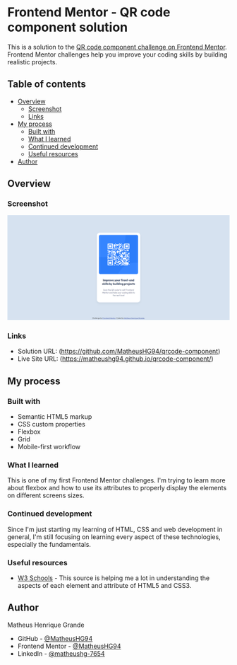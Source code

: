 # Frontend Mentor - QR code component solution

This is a solution to the [QR code component challenge on Frontend Mentor](https://www.frontendmentor.io/challenges/qr-code-component-iux_sIO_H). Frontend Mentor challenges help you improve your coding skills by building realistic projects. 

## Table of contents

- [Overview](#overview)
  - [Screenshot](#screenshot)
  - [Links](#links)
- [My process](#my-process)
  - [Built with](#built-with)
  - [What I learned](#what-i-learned)
  - [Continued development](#continued-development)
  - [Useful resources](#useful-resources)
- [Author](#author)

## Overview

### Screenshot

![All screens version](./solution-scrshot/QRCodeComponent-solution.jpg)

### Links

- Solution URL: (https://github.com/MatheusHG94/qrcode-component)
- Live Site URL: (https://matheushg94.github.io/qrcode-component/)

## My process

### Built with

- Semantic HTML5 markup
- CSS custom properties
- Flexbox
- Grid
- Mobile-first workflow

### What I learned

This is one of my first Frontend Mentor challenges. I'm trying to learn more about flexbox and how to use its attributes to properly display the elements on different screens sizes.

### Continued development

Since I'm just starting my learning of HTML, CSS and web development in general, I'm still focusing on learning every aspect of these technologies, especially the fundamentals.

### Useful resources

- [W3 Schools](https://www.w3schools.com/) - This source is helping me a lot in understanding the aspects of each element and attribute of HTML5 and CSS3.

## Author

Matheus Henrique Grande

- GitHub - [@MatheusHG94](https://github.com/MatheusHG94)
- Frontend Mentor - [@MatheusHG94](https://www.frontendmentor.io/profile/MatheusHG94)
- LinkedIn - [@matheushg-7654](https://www.linkedin.com/in/matheushg-7654/)